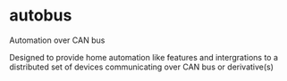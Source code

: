 # autobus
Automation over CAN bus

Designed to provide home automation like features and intergrations to a distributed set of devices communicating over CAN bus or derivative(s)